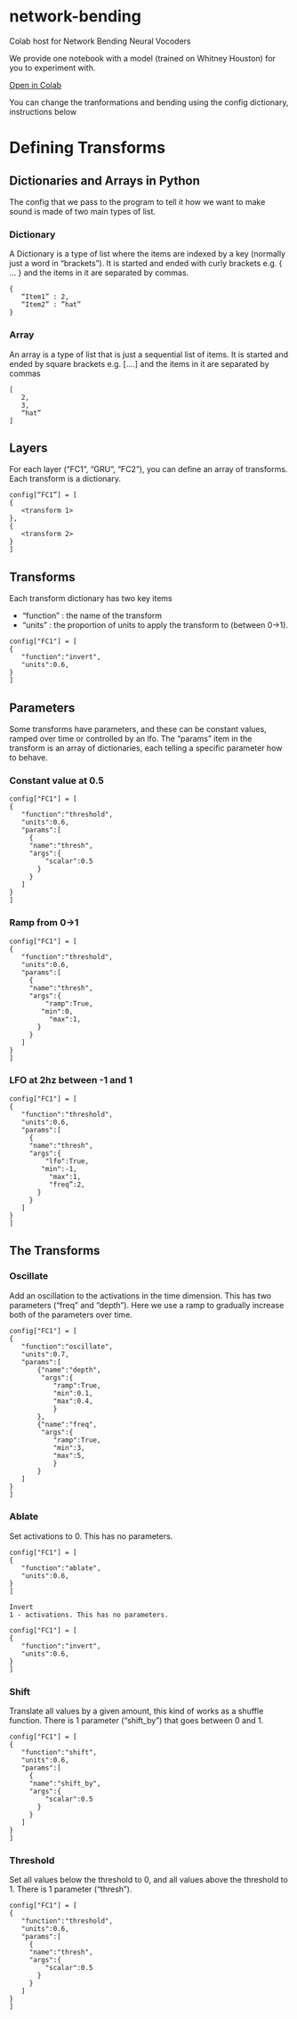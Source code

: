 # network-bending
Colab host for Network Bending Neural Vocoders

We provide one notebook with a model (trained on Whitney Houston) for you to experiment with.

[Open in Colab](https://colab.research.google.com/github/Louismac/network-bending/blob/main/NetworkBending.ipynb)

You can change the tranformations and bending using the config dictionary, instructions below

# Defining Transforms 
## Dictionaries and Arrays in Python
The config that we pass to the program to tell it how we want to make sound is made of two main types of list. 

### Dictionary 
A Dictionary is a type of list where the items are indexed by a key (normally just a word in “brackets”). It is started and ended with curly brackets e.g. { … } and the items in it are separated by commas. 
```
{
   “Item1” : 2,
   “Item2” : ”hat”
}
```
### Array 
An array is a type of list that is just a sequential list of items. It is started and ended by square brackets e.g. [....] and the items in it are separated by commas 
```
[
   2,
   3,
   “hat”
]
```

## Layers 
For each layer (“FC1”, “GRU”, “FC2”), you can define an array of transforms. Each transform is a dictionary. 

```
config[“FC1”] = [
{
   <transform 1>
},
{
   <transform 2>
}
]
```

## Transforms
Each transform dictionary has two key items 
- “function” : the name of the transform
- “units” :  the proportion of units to apply the transform to (between 0->1). 

```
config["FC1"] = [
{
   "function":"invert",
   "units":0.6,
}
]
```

## Parameters
Some transforms have parameters, and these can be constant values, ramped over time or controlled by an lfo. The “params” item in the transform is an array of dictionaries, each telling a specific parameter how to behave.

### Constant value at 0.5
```
config["FC1"] = [
{
   "function":"threshold",
   "units":0.6,
   "params":[
     {
     "name":"thresh",
     "args":{
         "scalar":0.5
       }
     }
   ]
}
]
```
### Ramp from 0->1
```
config["FC1"] = [
{
   "function":"threshold",
   "units":0.6,
   "params":[
     {
     "name":"thresh",
     "args":{
         "ramp":True,
        "min":0,
          "max":1,
       }
     }
   ]
}
]
```

### LFO at 2hz between -1 and 1
```
config["FC1"] = [
{
   "function":"threshold",
   "units":0.6,
   "params":[
     {
     "name":"thresh",
     "args":{
         "lfo":True,
        "min":-1,
          "max":1,
          "freq”:2,  
       }
     }
   ]
}
]
```

## The Transforms 
### Oscillate 
Add an oscillation to the activations in the time dimension. This has two parameters (“freq” and “depth”). Here we use a ramp to gradually increase both of the parameters over time.
```
config["FC1"] = [
{
   "function":"oscillate",
   "units":0.7,
   "params":[
       {"name":"depth",
        "args":{
           "ramp":True,
           "min":0.1,
           "max":0.4,
           }
       },
       {"name":"freq",
        "args":{
           "ramp":True,
           "min":3,
           "max":5,
           }
       }
   ]
}
]
```

### Ablate
Set activations to 0. This has no parameters.
```
config["FC1"] = [
{
   "function":"ablate",
   "units":0.6,
}
]

Invert
1 - activations. This has no parameters.

config["FC1"] = [
{
   "function":"invert",
   "units":0.6,
}
]
```

### Shift
Translate all values by a given amount, this kind of works as a shuffle function. There is 1 parameter (“shift_by”) that goes between 0 and 1.
```
config["FC1"] = [
{
   "function":"shift",
   "units":0.6,
   "params":[
     {
     "name":"shift_by",
     "args":{
         "scalar":0.5
       }
     }
   ]
}
]
```

### Threshold
Set all values below the threshold to 0, and all values above the threshold to 1. There is 1 parameter (“thresh”).
``` 
config["FC1"] = [
{
   "function":"threshold",
   "units":0.6,
   "params":[
     {
     "name":"thresh",
     "args":{
         "scalar":0.5
       }
     }
   ]
}
]
```
